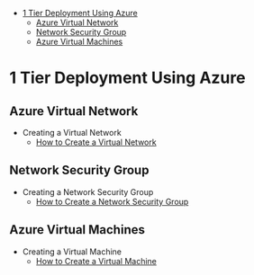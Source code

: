 

- [1 Tier Deployment Using Azure](#1-tier-deployment-using-azure)
  - [Azure Virtual Network](#azure-virtual-network)
  - [Network Security Group](#network-security-group)
  - [Azure Virtual Machines](#azure-virtual-machines)

# 1 Tier Deployment Using Azure

## Azure Virtual Network
- Creating a Virtual Network
  - [How to Create a Virtual Network](<Azure Virtual Network>)

## Network Security Group
- Creating a Network Security Group
  - [How to Create a Network Security Group](<Network Security Group>)

## Azure Virtual Machines
- Creating a Virtual Machine
  - [How to Create a Virtual Machine](<Virtual Machines>)